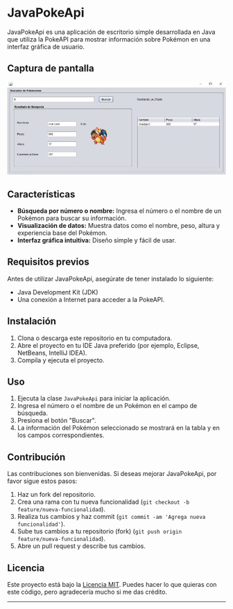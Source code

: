 # JavaPokeApi

JavaPokeApi es una aplicación de escritorio simple desarrollada en Java que utiliza la PokeAPI para mostrar información sobre Pokémon en una interfaz gráfica de usuario.

## Captura de pantalla

![captura de pantalla de la app en ejecucion](src/main/java/ar/com/jgmdevelopers/javapokeapi/img/pokeApi.png)


## Características

- **Búsqueda por número o nombre:** Ingresa el número o el nombre de un Pokémon para buscar su información.
- **Visualización de datos:** Muestra datos como el nombre, peso, altura y experiencia base del Pokémon.
- **Interfaz gráfica intuitiva:** Diseño simple y fácil de usar.

## Requisitos previos

Antes de utilizar JavaPokeApi, asegúrate de tener instalado lo siguiente:

- Java Development Kit (JDK)
- Una conexión a Internet para acceder a la PokeAPI.

## Instalación

1. Clona o descarga este repositorio en tu computadora.
2. Abre el proyecto en tu IDE Java preferido (por ejemplo, Eclipse, NetBeans, IntelliJ IDEA).
3. Compila y ejecuta el proyecto.

## Uso

1. Ejecuta la clase `JavaPokeApi` para iniciar la aplicación.
2. Ingresa el número o el nombre de un Pokémon en el campo de búsqueda.
3. Presiona el botón "Buscar".
4. La información del Pokémon seleccionado se mostrará en la tabla y en los campos correspondientes.

## Contribución

Las contribuciones son bienvenidas. Si deseas mejorar JavaPokeApi, por favor sigue estos pasos:

1. Haz un fork del repositorio.
2. Crea una rama con tu nueva funcionalidad (`git checkout -b feature/nueva-funcionalidad`).
3. Realiza tus cambios y haz commit (`git commit -am 'Agrega nueva funcionalidad'`).
4. Sube tus cambios a tu repositorio (fork) (`git push origin feature/nueva-funcionalidad`).
5. Abre un pull request y describe tus cambios.

## Licencia

Este proyecto está bajo la [Licencia MIT](https://opensource.org/licenses/MIT). Puedes hacer lo que quieras con este código, pero agradecería mucho si me das crédito.

---

